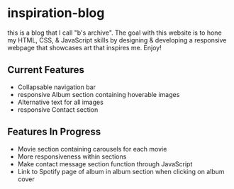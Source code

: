 # inspiration-blog

this is a blog that I call "b's archive". The goal with this website is to hone my HTML, CSS, & JavaScript skills by designing & developing a responsive webpage that showcases art that inspires me. Enjoy!

## Current Features

<ul>
    <li>Collapsable navigation bar</li>
    <li>responsive Album section containing hoverable images</li>
    <li>Alternative text for all images</li>
    <li>responsive Contact section</li>
</ul>

## Features In Progress

<ul>
    <li>Movie section containing carousels for each movie</li>
    <li>More responsiveness within sections</li>
    <li>Make contact message section function through JavaScript</li>
    <li>Link to Spotify page of album in album section when clicking on album cover</li>
</ul>
